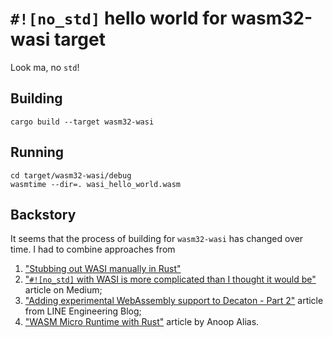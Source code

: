 # `#![no_std]` hello world for wasm32-wasi target

Look ma, no `std`!

## Building

```console
cargo build --target wasm32-wasi
```

## Running

```console
cd target/wasm32-wasi/debug
wasmtime --dir=. wasi_hello_world.wasm
```

## Backstory

It seems that the process of building for `wasm32-wasi` has changed over time. I had to combine approaches from

1. ["Stubbing out WASI manually in Rust"][stubbing_out_wasi_manually_in_rust]
2. ["`#![no_std]` with WASI is more complicated than I thought it would be"][no_std_with_wasi] article on Medium;
3. ["Adding experimental WebAssembly support to Decaton - Part 2"][wasm_support_to_decathon] article from LINE Engineering Blog;
4. ["WASM Micro Runtime with Rust"][wasm_micro_runtime] article by Anoop Alias.

[stubbing_out_wasi_manually_in_rust]: https://www.jakubkonka.com/2020/04/28/rust-wasi-from-scratch.html
[no_std_with_wasi]: https://dev.to/thepuzzlemaker/nostd-with-wasi-is-more-complicated-than-i-thought-it-would-be-14j7
[wasm_support_to_decathon]: https://engineering.linecorp.com/en/blog/adding-experimental-webassembly-support-to-decaton-part-2
[wasm_micro_runtime]: https://anoopelias.github.io/posts/wasm-micro-runtime-with-rust/
